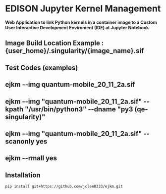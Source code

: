 # EDISON Jupyter Kernel Management
**Web Application to link Python kernels in a container image to a Custom User Interactive Development Enviroment (IDE) at Jupyter Notebook**

## Image Build Location Example : {user_home}/.singularity/{image_name}.sif 

## Test Codes (examples)
## ejkm --img quantum-mobile_20_11_2a.sif
## ejkm --img "quantum-mobile_20_11_2a.sif" --kpath "/usr/bin/python3" --dname "py3 (qe-singularity)"
## ejkm --img "quantum-mobile_20_11_2a.sif" --scanonly yes
## ejkm --rmall yes

## Installation
`pip install git+https://github.com/jclee0333/ejkm.git`
